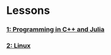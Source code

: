 ---
---

# Lessons

### [1: Programming in C++ and Julia](lessons/1.md)

### [2: Linux](lessons/2.md)

<!---
[Lesson 3: Building and Using Software Effectively](lessons/3-using-software.md)

[Lesson 4: Schedulers, grep/sed/awk](lessons/.md) TODO

[Lesson 5: Optimization](lessons/5-optimization.md)

[Lesson 6: Storage and Memory](lessons/6-storage-and-memory.md)

[Lesson 7: Concurrency, Parallelism, and Threading](lessons/7-parallelism.md)

[Lesson 8: Blocking and Non-Blocking Communication](lessons/8-communication.md)

[Lesson 9: SOMETHING EASY AND FUN](lessons/.md) TODO

[Lesson 10: Distributed Programming and MPI](lessons/10-mpi.md)

[Lesson 11: Applications of HPC](lessons/11-applications.md)

[Lesson 12: Accelerators](lessons/12-accelerators.md)

[Lesson 13: HPC Programming IRL](lessons/13-irl.md)
-->